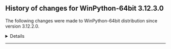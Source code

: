 ﻿## History of changes for WinPython-64bit 3.12.3.0

The following changes were made to WinPython-64bit distribution since version 3.12.2.0.

<details>
### Tools

Upgraded packages:

  * [Nodejs](https://nodejs.org) v20.11.0 → v20.12.2 (a JavaScript runtime built on Chrome's V8 JavaScript engine)
  * [npmjs](https://www.npmjs.com/) 10.2.4 → 10.5.0 (a package manager for JavaScript)

### Python packages

New packages:

  * [colorlog](https://pypi.org/project/colorlog) 6.8.2 (Add colours to the output of Python's logging module.)
  * [cvxpy](https://pypi.org/project/cvxpy) 1.5.0 (A domain-specific language for modeling convex optimization problems in Python.)
  * [db_py](https://pypi.org/project/db_py) 0.5.4b1 (a db package that doesn't suck)
  * [distro](https://pypi.org/project/distro) 1.8.0 (Distro - an OS platform information API)
  * [highspy](https://pypi.org/project/highspy) 1.7.1.dev1 (A thin set of pybind11 wrappers to HiGHS)
  * [jaraco_classes](https://pypi.org/project/jaraco_classes) 3.3.0 (Utility functions for Python class constructs)
  * [jsonpatch](https://pypi.org/project/jsonpatch) 1.33 (Apply JSON-Patches (RFC 6902) )
  * [langchain_community](https://pypi.org/project/langchain_community) 0.0.29 (Community contributed LangChain integrations.)
  * [langchain_core](https://pypi.org/project/langchain_core) 0.1.35 (Building applications with LLMs through composability)
  * [langchain_text_splitters](https://pypi.org/project/langchain_text_splitters) 0.0.1 (LangChain text splitting utilities)
  * [ml_dtypes](https://pypi.org/project/ml_dtypes) 0.3.2 ()
  * [optree](https://pypi.org/project/optree) 0.11.0 (Optimized PyTree Utilities.)
  * [optuna](https://pypi.org/project/optuna) 3.6.1 (A hyperparameter optimization framework)
  * [overrides](https://pypi.org/project/overrides) 7.7.0 (A decorator to automatically detect mismatch when overriding a method.)

Upgraded packages:

  * [aiosqlite](https://pypi.org/project/aiosqlite) 0.19.0 → 0.20.0 (asyncio bridge to the standard sqlite3 module)
  * [ansi2html](https://pypi.org/project/ansi2html) 1.8.0 → 1.9.1 (Convert text with ANSI color codes to HTML or to LaTeX)
  * [anyio](https://pypi.org/project/anyio) 4.2.0 → 4.3.0 (High level compatibility layer for multiple asynchronous event loop implementations)
  * [astroid](https://pypi.org/project/astroid) 3.0.1 → 3.1.0 (An abstract syntax tree for Python with inference support.)
  * [attrs](https://pypi.org/project/attrs) 23.1.0 → 23.2.0 (Classes Without Boilerplate)
  * [black](https://pypi.org/project/black) 23.11.0 → 24.2.0 (The uncompromising code formatter.)
  * [bokeh](https://pypi.org/project/bokeh) 3.3.4 → 3.4.0 (Interactive plots and applications in the browser from Python)
  * [build](https://pypi.org/project/build) 1.0.3 → 1.1.1 (A simple, correct Python build frontend)
  * [clarabel](https://pypi.org/project/clarabel) 0.6.0 → 0.7.1 (Clarabel Conic Interior Point Solver for Rust / Python)
  * [contourpy](https://pypi.org/project/contourpy) 1.1.1 → 1.2.0 (Python library for calculating contours of 2D quadrilateral grids)
  * [cython](https://pypi.org/project/cython) 3.0.7 → 3.0.10 (The Cython compiler for writing C extensions in the Python language.)
  * [duckdb](https://pypi.org/project/duckdb) 0.9.3.dev4116 → 0.10.1 (DuckDB in-process database)
  * [flake8](https://pypi.org/project/flake8) 6.1.0 → 7.0.0 (the modular source code checker: pep8 pyflakes and co)
  * [flask](https://pypi.org/project/flask) 2.3.3 → 3.0.2 (A simple framework for building complex web applications.)
  * [greenlet](https://pypi.org/project/greenlet) 3.0.1 → 3.0.3 (Lightweight in-process concurrent programming)
  * [guidata](https://pypi.org/project/guidata) 3.3.0 → 3.4.1 (Automatic GUI generation for easy dataset editing and display)
  * [holoviews](https://pypi.org/project/holoviews) 1.18.2 → 1.18.3 (Stop plotting your data - annotate your data and let it visualize itself.)
  * [httpcore](https://pypi.org/project/httpcore) 0.18.0 → 1.0.5 (A minimal low-level HTTP client.)
  * [httpx](https://pypi.org/project/httpx) 0.25.0 → 0.27.0 (The next generation HTTP client.)
  * [huggingface_hub](https://pypi.org/project/huggingface_hub) 0.19.4 → 0.21.4 (Client library to download and publish models, datasets and other repos on the huggingface.co hub)
  * [imbalanced_learn](https://pypi.org/project/imbalanced_learn) 0.12.0 → 0.12.2 (Toolbox for imbalanced dataset in machine learning.)
  * [ipykernel](https://pypi.org/project/ipykernel) 6.29.0 → 6.29.4 (IPython Kernel for Jupyter)
  * [ipyleaflet](https://pypi.org/project/ipyleaflet) 0.18.0 → 0.18.2 (A Jupyter widget for dynamic Leaflet maps)
  * [ipython](https://pypi.org/project/ipython) 8.20.0 → 8.22.2 (IPython: Productive Interactive Computing)
  * [ipywidgets](https://pypi.org/project/ipywidgets) 8.1.1 → 8.1.2 (Jupyter interactive widgets)
  * [julia](https://pypi.org/project/julia) 0.6.1 → 0.6.2 (Julia/Python bridge with IPython support.)
  * [jupyter_server](https://pypi.org/project/jupyter_server) 2.5.0 → 2.12.5 (The backend—i.e. core services, APIs, and REST endpoints—to Jupyter web applications.)
  * [jupyterlab](https://pypi.org/project/jupyterlab) 4.0.12 → 4.1.5 (JupyterLab computational environment)
  * [jupyterlab_server](https://pypi.org/project/jupyterlab_server) 2.25.2 → 2.25.4 (A set of server components for JupyterLab and JupyterLab like applications.)
  * [jupyterlab_widgets](https://pypi.org/project/jupyterlab_widgets) 3.0.9 → 3.0.10 (Jupyter interactive widgets for JupyterLab)
  * [keras](https://pypi.org/project/keras) 3.0.4 → 3.1.1 (Multi-backend Keras.)
  * [langchain](https://pypi.org/project/langchain) 0.0.292 → 0.1.13 (Building applications with LLMs through composability)
  * [langsmith](https://pypi.org/project/langsmith) 0.0.77 → 0.1.33 (Client library to connect to the LangSmith LLM Tracing and Evaluation Platform.)
  * [lightning](https://pypi.org/project/lightning) 2.1.2 → 2.2.1 (The Deep Learning framework to train, deploy, and ship AI products Lightning fast.)
  * [matplotlib](https://pypi.org/project/matplotlib) 3.8.2 → 3.8.3 (Python plotting package)
  * [maturin](https://pypi.org/project/maturin) 1.4.0 → 1.5.1 (Build and publish crates with pyo3, rust-cpython and cffi bindings as well as rust binaries as python packages)
  * [msvc_runtime](https://pypi.org/project/msvc_runtime) 14.38.33130 → 14.38.33135 (Install the Microsoft™ Visual C++™ runtime DLLs to the sys.prefix and Scripts directories)
  * [multidict](https://pypi.org/project/multidict) 6.0.4 → 6.0.5 (multidict implementation)
  * [multipledispatch](https://pypi.org/project/multipledispatch) 0.6.0 → 1.0.0 (Multiple dispatch)
  * [mypy](https://pypi.org/project/mypy) 1.7.1 → 1.9.0 (Optional static typing for Python)
  * [nbclient](https://pypi.org/project/nbclient) 0.8.0 → 0.10.0 (A client library for executing notebooks. Formerly nbconvert's ExecutePreprocessor.)
  * [nbconvert](https://pypi.org/project/nbconvert) 7.10.0 → 7.16.1 (Converting Jupyter Notebooks (.ipynb files) to other formats.  Output formats include asciidoc, html, latex, markdown, pdf, py, rst, script.  nbconvert can be used both as a Python library (`import nbconvert`) or as a command line tool (invoked as `jupyter nbconvert ...`).)
  * [nbformat](https://pypi.org/project/nbformat) 5.7.0 → 5.10.3 (The Jupyter Notebook format)
  * [notebook](https://pypi.org/project/notebook) 7.0.7 → 7.1.2 (Jupyter Notebook - A web-based notebook environment for interactive computing)
  * [numba](https://pypi.org/project/numba) 0.59.0 → 0.59.1 (compiling Python code using LLVM)
  * [numpy](https://pypi.org/project/numpy) 1.26.3 → 1.26.4 (Fundamental package for array computing in Python)
  * [openai](https://pypi.org/project/openai) 0.28.1 → 1.14.3 (The official Python library for the openai API)
  * [orjson](https://pypi.org/project/orjson) 3.9.10 → 3.9.15 (Fast, correct Python JSON library supporting dataclasses, datetimes, and numpy)
  * [packaging](https://pypi.org/project/packaging) 22.0 → 23.2 (Core utilities for Python packages)
  * [pandas](https://pypi.org/project/pandas) 2.2.0 → 2.2.1 (Powerful data structures for data analysis, time series, and statistics)
  * [panel](https://pypi.org/project/panel) 1.3.8 → 1.4.1 (The powerful data exploration & web app framework for Python.)
  * [param](https://pypi.org/project/param) 2.0.1 → 2.1.0 (Make your Python code clearer and more reliable by declaring Parameters.)
  * [plotly](https://pypi.org/project/plotly) 5.18.0 → 5.20.0 (An open-source, interactive data visualization library for Python)
  * [plotpy](https://pypi.org/project/plotpy) 2.1.1 → 2.3.0 (Curve and image plotting tools for Python/Qt applications)
  * [polars](https://pypi.org/project/polars) 0.20.6 → 0.20.17 (Blazingly fast DataFrame library)
  * [ptpython](https://pypi.org/project/ptpython) 3.0.25 → 3.0.26 (Python REPL build on top of prompt_toolkit)
  * [pybind11](https://pypi.org/project/pybind11) 2.11.1 → 2.12.0 (Seamless operability between C++11 and Python)
  * [pydantic](https://pypi.org/project/pydantic) 2.5.2 → 2.6.4 (Data validation using Python type hints)
  * [pydantic_core](https://pypi.org/project/pydantic_core) 2.14.5 → 2.16.3 ()
  * [pyflakes](https://pypi.org/project/pyflakes) 3.1.0 → 3.2.0 (passive checker of Python programs)
  * [pylint](https://pypi.org/project/pylint) 3.0.2 → 3.1.0 (python code static checker)
  * [pyqtgraph](https://pypi.org/project/pyqtgraph) 0.13.3 → 0.13.4 (Scientific Graphics and GUI Library for Python)
  * [Python](http://www.python.org/) 3.12.2 → 3.12.3 (Python programming language with standard library)
  * [python_lsp_jsonrpc](https://pypi.org/project/python_lsp_jsonrpc) 1.1.1 → 1.1.2 (JSON RPC 2.0 server library)
  * [python_lsp_server](https://pypi.org/project/python_lsp_server) 1.9.0 → 1.11.0 (Python Language Server for the Language Server Protocol)
  * [pythonqwt](https://pypi.org/project/pythonqwt) 0.11.2 → 0.12.1 (Qt plotting widgets for Python)
  * [pytorch_lightning](https://pypi.org/project/pytorch_lightning) 2.1.2 → 2.2.1 (PyTorch Lightning is the lightweight PyTorch wrapper for ML researchers. Scale your models. Write less boilerplate.)
  * [pyviz_comms](https://pypi.org/project/pyviz_comms) 3.0.1 → 3.0.2 (A JupyterLab extension for rendering HoloViz content.)
  * [pywin32_ctypes](https://pypi.org/project/pywin32_ctypes) 0.2.0 → 0.2.2 (A (partial) reimplementation of pywin32 using ctypes/cffi)
  * [qtawesome](https://pypi.org/project/qtawesome) 1.2.3 → 1.3.1 (FontAwesome icons in PyQt and PySide applications)
  * [quart](https://pypi.org/project/quart) 0.18.3 → 0.19.4 (A Python ASGI web microframework with the same API as Flask)
  * [rich](https://pypi.org/project/rich) 13.7.0 → 13.7.1 (Render rich text, tables, progress bars, syntax highlighting, markdown and more to the terminal)
  * [rope](https://pypi.org/project/rope) 1.6.0 → 1.12.0 (a python refactoring library...)
  * [scikit_learn](https://pypi.org/project/scikit_learn) 1.4.0 → 1.4.1.post1 (A set of python modules for machine learning and data mining)
  * [scikit_optimize](https://pypi.org/project/scikit_optimize) 0.9.0 → 0.10.1 (Sequential model-based optimization toolbox.)
  * [send2trash](https://pypi.org/project/send2trash) 1.8.0 → 1.8.2 (Send file to trash natively under Mac OS X, Windows and Linux)
  * [setuptools](https://pypi.org/project/setuptools) 69.0.3 → 69.2.0 (Easily download, build, install, upgrade, and uninstall Python packages)
  * [spyder](https://pypi.org/project/spyder) 5.5.0 → 5.5.4 (The Scientific Python Development Environment)
  * [spyder_kernels](https://pypi.org/project/spyder_kernels) 2.5.0 → 2.5.1 (Jupyter kernels for Spyder's console)
  * [sqlalchemy](https://pypi.org/project/sqlalchemy) 2.0.22 → 2.0.28 (Database Abstraction Library)
  * [streamlit](https://pypi.org/project/streamlit) 1.31.0 → 1.32.2 (A faster way to build and share data apps)
  * [torch](https://pypi.org/project/torch) 2.2.0 → 2.2.2 (Tensors and Dynamic neural networks in Python with strong GPU acceleration)
  * [torchaudio](https://pypi.org/project/torchaudio) 2.2.0 → 2.2.2 (An audio package for PyTorch)
  * [torchmetrics](https://pypi.org/project/torchmetrics) 1.3.0.post0 → 1.3.2 (PyTorch native Metrics)
  * [torchvision](https://pypi.org/project/torchvision) 0.17.0 → 0.17.2 (image and video datasets and models for torch deep learning)
  * [traitlets](https://pypi.org/project/traitlets) 5.13.0 → 5.14.1 (Traitlets Python configuration system)
  * [transformers](https://pypi.org/project/transformers) 4.36.2 → 4.38.2 (State-of-the-art Machine Learning for JAX, PyTorch and TensorFlow)
  * [trio](https://pypi.org/project/trio) 0.24.0 → 0.25.0 (A friendly Python library for async concurrency and I/O)
  * [wheel](https://pypi.org/project/wheel) 0.42.0 → 0.43.0 (A built-package format for Python)
  * [widgetsnbextension](https://pypi.org/project/widgetsnbextension) 4.0.9 → 4.0.10 (Jupyter interactive widgets for Jupyter Notebook)
  * [winpython](http://winpython.github.io/) 7.1.20240208 → 7.5.20240410 (WinPython distribution tools, including WPPM)
  * [xarray](https://pypi.org/project/xarray) 2024.1.1 → 2024.2.0 (N-D labeled arrays and datasets in Python)
  * [zipp](https://pypi.org/project/zipp) 3.9.0 → 3.17.0 (Backport of pathlib-compatible object wrapper for zip files)

Removed packages:

  * [bqplot](https://pypi.org/project/bqplot) 0.12.42 (Interactive plotting for the Jupyter notebook, using d3.js and ipywidgets.)
  * [dask_glm](https://pypi.org/project/dask_glm) 0.2.0 (Generalized Linear Models with Dask)
  * [dask_ml](https://pypi.org/project/dask_ml) 2023.3.24 (A library for distributed and parallel machine learning)
  * [db.py](https://pypi.org/project/db.py) 0.5.4b1 (a db package that doesn't suck)
  * [dm_tree](https://pypi.org/project/dm_tree) 0.1.8 (Tree is a library for working with nested data structures.)
  * [gast](https://pypi.org/project/gast) 0.4.0 (Python AST that abstracts the underlying Python version)
  * [idlex](https://pypi.org/project/idlex) 1.22 (IDLE Extensions for Python)
  * [ipydatagrid](https://pypi.org/project/ipydatagrid) 1.2.0 (Fast Datagrid widget for the Jupyter Notebook and JupyterLab)
  * [jaraco.classes](https://pypi.org/project/jaraco.classes) 3.3.0 (Utility functions for Python class constructs)
  * [py2vega](https://pypi.org/project/py2vega) 0.6.1 (A Python to Vega-expression transpiler.)
  * [pyzo](https://pypi.org/project/pyzo) 4.14.2 (the Python IDE for scientific computing)
  * [validators](https://pypi.org/project/validators) 0.18.2 (Python Data Validation for Humans&#8482;.)


</details>
* * *
